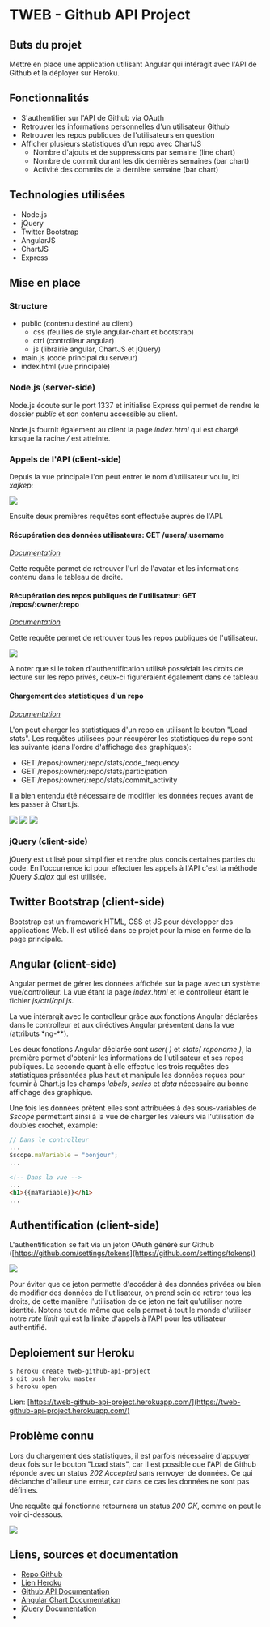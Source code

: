 # TWEB - Github API Project

## Buts du projet

Mettre en place une application utilisant Angular qui intéragit avec l'API de Github et la déployer sur Heroku.

## Fonctionnalités

* S'authentifier sur l'API de Github via OAuth
* Retrouver les informations personnelles d'un utilisateur Github
* Retrouver les repos publiques de l'utilisateurs en question
* Afficher plusieurs statistiques d'un repo avec ChartJS
  * Nombre d'ajouts et de suppressions par semaine (line chart)
  * Nombre de commit durant les dix dernières semaines (bar chart)
  * Activité des commits de la dernière semaine (bar chart)

## Technologies utilisées

* Node.js
* jQuery
* Twitter Bootstrap
* AngularJS
* ChartJS
* Express

## Mise en place

### Structure

* public (contenu destiné au client)
  * css (feuilles de style angular-chart et bootstrap)
  * ctrl (controlleur angular)
  * js (librairie angular, ChartJS et jQuery)
* main.js (code principal du serveur)
* index.html (vue principale)

### Node.js (server-side)

Node.js écoute sur le port 1337 et initialise Express qui permet de rendre le dossier *public* et son contenu accessible au client.

Node.js fournit également au client la page *index.html* qui est chargé lorsque la racine */* est atteinte.

### Appels de l'API (client-side)

Depuis la vue principale l'on peut entrer le nom d'utilisateur voulu, ici *xajkep*:

![](img/ss_personal_info.png)

Ensuite deux premières requêtes sont effectuée auprès de l'API.

#### Récupération des données utilisateurs: GET /users/:username

*[Documentation](https://developer.github.com/v3/users/)*

Cette requête permet de retrouver l'url de l'avatar et les informations contenu dans le tableau de droite.

#### Récupération des repos publiques de l'utilisateur: GET /repos/:owner/:repo

*[Documentation](https://developer.github.com/v3/repos/#get)*

Cette requête permet de retrouver tous les repos publiques de l'utilisateur.


![](img/ss_repos.png)

A noter que si le token d'authentification utilisé possédait les droits de lecture sur les repo privés, ceux-ci figureraient également dans ce tableau.

#### Chargement des statistiques d'un repo

*[Documentation](https://developer.github.com/v3/repos/statistics/)*

L'on peut charger les statistiques d'un repo en utilisant le bouton "Load stats". Les requêtes utilisées pour récupérer les statistiques du repo sont les suivante (dans l'ordre d'affichage des graphiques):
* GET /repos/:owner/:repo/stats/code_frequency
* GET /repos/:owner/:repo/stats/participation
* GET /repos/:owner/:repo/stats/commit_activity

Il a bien entendu été nécessaire de modifier les données reçues avant de les passer à Chart.js.

![](img/ss_stats_1.png)
![](img/ss_stats_2.png)
![](img/ss_stats_3.png)

### jQuery (client-side)

jQuery est utilisé pour simplifier et rendre plus concis certaines parties du code. En l'occurrence ici pour effectuer les appels à l'API c'est la méthode jQuery *$.ajax* qui est utilisée.

## Twitter Bootstrap (client-side)

Bootstrap est un framework HTML, CSS et JS pour développer des applications Web. Il est utilisé dans ce projet pour la mise en forme de la page principale.

## Angular (client-side)

Angular permet de gérer les données affichée sur la page avec un système vue/controlleur. La vue étant la page *index.html* et le controlleur étant le fichier *js/ctrl/api.js*.

La vue intérargit avec le controlleur grâce aux fonctions Angular déclarées dans le controlleur et aux diréctives Angular présentent dans la vue (attributs *ng-**).

Les deux fonctions Angular déclarée sont *user( )* et *stats( reponame )*, la première permet d'obtenir les informations de l'utilisateur et ses repos publiques. La seconde quant à elle effectue les trois requêtes des statistiques présentées plus haut et manipule les données reçues pour fournir à Chart.js les champs *labels*, *series* et *data* nécessaire au bonne affichage des graphique.

Une fois les données prêtent elles sont attribuées à des sous-variables de *$scope* permettant ainsi à la vue de charger les valeurs via l'utilisation de doubles crochet, example:

~~~js
// Dans le controlleur
...
$scope.maVariable = "bonjour";
...
~~~

~~~html
<!-- Dans la vue -->
...
<h1>{{maVariable}}</h1>
...
~~~

## Authentification (client-side)

L'authentification se fait via un jeton OAuth généré sur Github ([https://github.com/settings/tokens](https://github.com/settings/tokens))

![](img/ss_jeton.png)

Pour éviter que ce jeton permette d'accéder à des données privées ou bien de modifier des données de l'utilisateur, on prend soin de retirer tous les droits, de cette manière l'utilisation de ce jeton ne fait qu'utiliser notre identité. Notons tout de même que cela permet à tout le monde d'utiliser notre *rate limit* qui est la limite d'appels à l'API pour les utilisateur authentifié.

## Deploiement sur Heroku

~~~sh
$ heroku create tweb-github-api-project
$ git push heroku master
$ heroku open
~~~

Lien: [https://tweb-github-api-project.herokuapp.com/](https://tweb-github-api-project.herokuapp.com/)

## Problème connu

Lors du chargement des statistiques, il est parfois nécessaire d'appuyer deux fois sur le bouton "Load stats", car il est possible que l'API de Github réponde avec un status *202 Accepted* sans renvoyer de données. Ce qui déclanche d'ailleur une erreur, car dans ce cas les données ne sont pas définies.

Une requête qui fonctionne retournera un status *200 OK*, comme on peut le voir ci-dessous.

![](img/ss_probleme_connu.png)

## Liens, sources et documentation

* [Repo Github](https://github.com/xajkep/tweb-github-api-project)
* [Lien Heroku](https://tweb-github-api-project.herokuapp.com/)
* [Github API Documentation](https://developer.github.com/v3/)
* [Angular Chart Documentation](http://jtblin.github.io/angular-chart.js/)
* [jQuery Documentation](https://api.jquery.com/)
* [](http://www.w3schools.com/)
